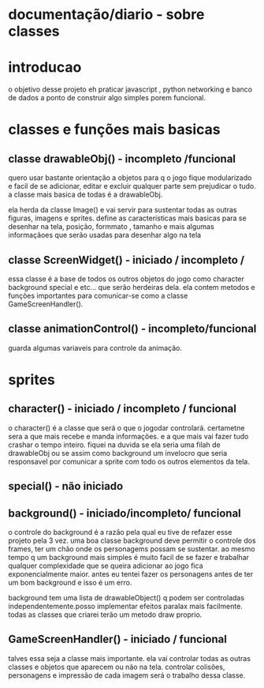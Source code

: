 # documentação/diario -  sobre classes

# introducao


o objetivo desse projeto eh praticar javascript , python networking e banco de dados a ponto de construir algo simples porem  funcional.


# classes e funções mais basicas


## classe drawableObj() - incompleto /funcional


quero usar bastante orientação a objetos para q o jogo fique modularizado e facil de se adicionar,
editar e excluir qualquer parte sem prejudicar o tudo. a classe mais basica de todas é a drawableObj.


ela herda da classe Image() e vai servir para sustentar todas as outras figuras, imagens e sprites. 
define as caracteristicas mais basicas para se desenhar na tela, posição, formmato , tamanho e mais
algumas informaçãoes que serão usadas para desenhar algo na tela


##  classe ScreenWidget() - iniciado / incompleto /


essa classe é a base de todos os outros objetos do jogo como character background special e etc... que serão herdeiras dela. ela contem metodos e funções importantes para comunicar-se como a classe GameScreenHandler().



## classe animationControl() - incompleto/funcional


guarda algumas variaveis para controle da animação. 


# sprites


## character() - iniciado / incompleto / funcional

o character() é a classe que será o que o jogodar controlará. certametne sera a que mais recebe e manda informações. e a que mais vai fazer tudo crashar o tempo inteiro. fiquei na duvida se ela seria uma filah de drawableObj ou se assim como background um invelocro que seria responsavel por comunicar a sprite com todo os outros elementos da tela.

## special() - não iniciado


## background() - iniciado/incompleto/ funcional

o controle do background é a razão pela qual eu tive de refazer esse projeto pela 3 vez. uma boa classe background deve permitir o controle dos frames, ter um chão onde os personagems possam se
sustentar. ao mesmo tempo q um background mais simples é muito facil de se fazer e trabalhar qualquer 
complexidade que se queira adicionar ao jogo fica exponencialmente maior. antes eu tentei fazer 
os personagens antes de ter um bom background e isso é um erro.

background tem uma lista de drawableObject() q podem ser controladas independentemente.posso implementar efeitos paralax mais facilmente. todas as classes que criarei terão um metodo draw proprio.


## GameScreenHandler() - iniciado / funcional

talves essa seja a classe mais importante. ela vai controlar todas as outras classes e objetos que aparecem ou não na tela. controlar colisões, personagens e impressão de cada imagem será o trabalho dessa classe.